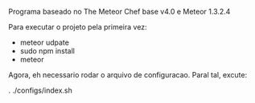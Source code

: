 Programa baseado no The Meteor Chef base v4.0 e Meteor 1.3.2.4

Para executar o projeto pela primeira vez:

- meteor udpate
- sudo npm install
- meteor

Agora, eh necessario rodar o arquivo de configuracao. Paral tal, excute:

. ./configs/index.sh

